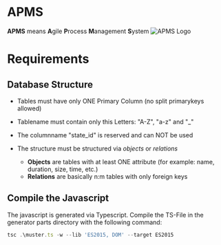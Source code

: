# APMS
**APMS** means **A**gile **P**rocess **M**anagement **S**ystem
![APMS Logo](http://www.bpmspace.com/assets/img/BPMspace_APMS.png)

# Requirements

## Database Structure
- Tables must have only ONE Primary Column (no split primarykeys allowed)
- Tablename must contain only this Letters: "A-Z", "a-z" and "_"
- The columnname "state_id" is reserved and can NOT be used

- The structure must be structured via *objects* or *relations*
  - **Objects** are tables with at least ONE attribute (for example: name, duration, size, time, etc.)
  - **Relations** are basically n:m tables with only foreign keys

## Compile the Javascript
The javascript is generated via Typescript. Compile the TS-File in the generator parts directory with the following command:

```javascript
tsc .\muster.ts -w --lib 'ES2015, DOM' --target ES2015
```
